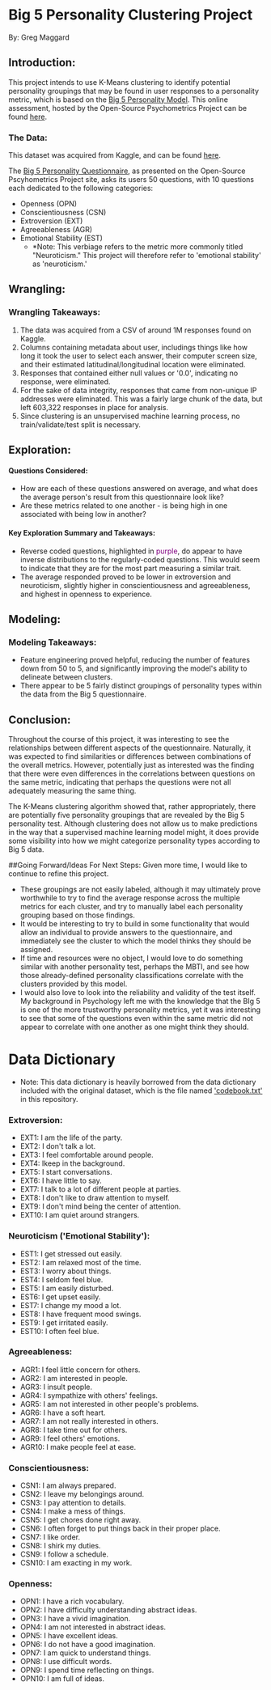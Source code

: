 # Big 5 Personality Clustering Project
By: Greg Maggard

## Introduction:
This project intends to use K-Means clustering to identify potential personality groupings that may be found in user responses to a personality metric, which is based on the [Big 5 Personality Model](https://en.wikipedia.org/wiki/Big_Five_personality_traits). This online assessment, hosted by the Open-Source Psychometrics Project can be found [here](https://openpsychometrics.org/tests/IPIP-BFFM/).


### The Data:
This dataset was acquired from Kaggle, and can be found [here](https://www.kaggle.com/datasets/tunguz/big-five-personality-test).

The [Big 5 Personality Questionnaire](https://openpsychometrics.org/tests/IPIP-BFFM/), as presented on the Open-Source Pscyhometrics Project site, asks its users 50 questions, with 10 questions each dedicated to the following categories:
- Openness (OPN)
- Conscientiousness (CSN)
- Extroversion (EXT)
- Agreeableness (AGR)
- Emotional Stability (EST) 
    - *Note: This verbiage refers to the metric more commonly titled "Neuroticism." This project will therefore refer to 'emotional stability' as 'neuroticism.'

## Wrangling:

### Wrangling Takeaways:
1. The data was acquired from a CSV of around 1M responses found on Kaggle. 
2. Columns containing metadata about user, includings things like how long it took the user to select each answer, their computer screen size, and their estimated latitudinal/longitudinal location were eliminated. 
3. Responses that contained either null values or '0.0', indicating no response, were eliminated. 
4. For the sake of data integrity, responses that came from non-unique IP addresses were eliminated. This was a fairly large chunk of the data, but left 603,322 responses in place for analysis.
5. Since clustering is an unsupervised machine learning process, no train/validate/test split is necessary.

## Exploration:
#### Questions Considered:
- How are each of these questions answered on average, and what does the average person's result from this questionnaire look like? 
- Are these metrics related to one another - is being high in one associated with being low in another?

#### Key Exploration Summary and Takeaways:
- Reverse coded questions, highlighted in <span style='color:purple'>purple</span>, do appear to have inverse distributions to the regularly-coded questions. This would seem to indicate that they are for the most part measuring a similar trait.
- The average responded proved to be lower in extroversion and neuroticism, slightly higher in conscientiousness and agreeableness, and highest in openness to experience. 

## Modeling:
### Modeling Takeaways:
- Feature engineering proved helpful, reducing the number of features down from 50 to 5, and significantly improving the model's ability to delineate between clusters. 
- There appear to be 5 fairly distinct groupings of personality types within the data from the Big 5 questionnaire. 

## Conclusion:
Throughout the course of this project, it was interesting to see the relationships between different aspects of the questionnaire. Naturally, it was expected to find similarities or differences between combinations of the overall metrics. However, potentially just as interested was the finding that there were even differences in the correlations between questions on the same metric, indicating that perhaps the questions were not all adequately measuring the same thing.

The K-Means clustering algorithm showed that, rather appropriately, there are potentially five personality groupings that are revealed by the Big 5 personality test. Although clustering does not allow us to make predictions in the way that a supervised machine learning model might, it does provide some visibility into how we might categorize personality types according to Big 5 data.

##Going Forward/Ideas For Next Steps:
Given more time, I would like to continue to refine this project. 
- These groupings are not easily labeled, although it may ultimately prove worthwhile to try to find the average response across the multiple metrics for each cluster, and try to manually label each personality grouping based on those findings. 
- It would be interesting to try to build in some functionality that would allow an individual to provide answers to the questionnaire, and immediately see the cluster to which the model thinks they should be assigned. 
- If time and resources were no object, I would love to do something similar with another personality test, perhaps the MBTI, and see how those already-defined personality classifications correlate with the clusters provided by this model. 
- I would also love to look into the reliability and validity of the test itself. My background in Psychology left me with the knowledge that the BIg 5 is one of the more trustworthy personality metrics, yet it was interesting to see that some of the questions even within the same metric did not appear to correlate with one another as one might think they should. 

# Data Dictionary
- Note: This data dictionary is heavily borrowed from the data dictionary included with the original dataset, which is the file named ['codebook.txt'](https://github.com/greg-maggard/big_5_project/blob/main/codebook.txt) in this repository.

### Extroversion:
- EXT1:	I am the life of the party.
- EXT2:	I don't talk a lot.
- EXT3:	I feel comfortable around people.
- EXT4:	Ikeep in the background.
- EXT5:	I start conversations.
- EXT6:	I have little to say.
- EXT7:	I talk to a lot of different people at parties.
- EXT8:	I don't like to draw attention to myself.
- EXT9:	I don't mind being the center of attention.
- EXT10:	I am quiet around strangers.

### Neuroticism ('Emotional Stability'):
- EST1:	I get stressed out easily.
- EST2:	I am relaxed most of the time.
- EST3:	I worry about things.
- EST4:	I seldom feel blue.
- EST5:	I am easily disturbed.
- EST6:	I get upset easily.
- EST7:	I change my mood a lot.
- EST8:	I have frequent mood swings.
- EST9:	I get irritated easily.
- EST10:	I often feel blue.

### Agreeableness:
- AGR1:	I feel little concern for others.
- AGR2:	I am interested in people.
- AGR3:	I insult people.
- AGR4:	I sympathize with others' feelings.
- AGR5:	I am not interested in other people's problems.
- AGR6:	I have a soft heart.
- AGR7:	I am not really interested in others.
- AGR8:	I take time out for others.
- AGR9:	I feel others' emotions.
- AGR10:	I make people feel at ease.

### Conscientiousness:
- CSN1:	I am always prepared.
- CSN2:	I leave my belongings around.
- CSN3:	I pay attention to details.
- CSN4:	I make a mess of things.
- CSN5:	I get chores done right away.
- CSN6:	I often forget to put things back in their proper place.
- CSN7:	I like order.
- CSN8:	I shirk my duties.
- CSN9:	I follow a schedule.
- CSN10:	I am exacting in my work.

### Openness:
- OPN1:	I have a rich vocabulary.
- OPN2:	I have difficulty understanding abstract ideas.
- OPN3:	I have a vivid imagination.
- OPN4:	I am not interested in abstract ideas.
- OPN5:	I have excellent ideas.
- OPN6:	I do not have a good imagination.
- OPN7:	I am quick to understand things.
- OPN8:	I use difficult words.
- OPN9:	I spend time reflecting on things.
- OPN10:	I am full of ideas.

